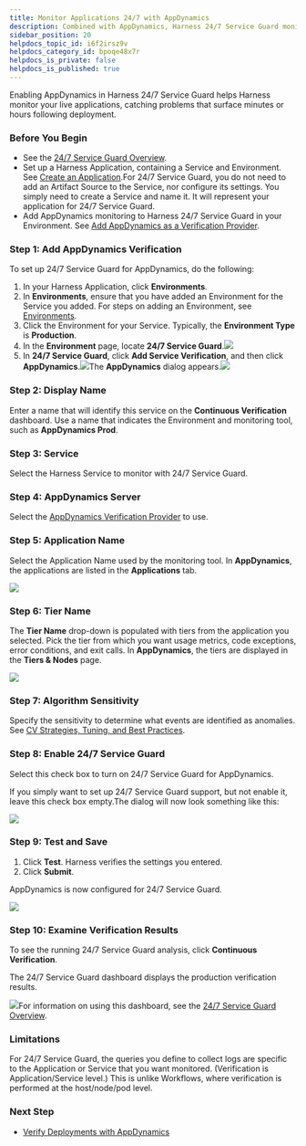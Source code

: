 ```yaml
---
title: Monitor Applications 24/7 with AppDynamics
description: Combined with AppDynamics, Harness 24/7 Service Guard monitors your live applications, catching problems that surface minutes or hours following deployment.
sidebar_position: 20
helpdocs_topic_id: i6f2irsz9v
helpdocs_category_id: bpoqe48x7r
helpdocs_is_private: false
helpdocs_is_published: true
---
```


Enabling AppDynamics in Harness 24/7 Service Guard helps Harness monitor your live applications, catching problems that surface minutes or hours following deployment. 

### Before You Begin

* See the [24/7 Service Guard Overview](../continuous-verification-overview/concepts-cv/24-7-service-guard-overview.md).
* Set up a Harness Application, containing a Service and Environment. See [Create an Application](https://docs.harness.io/article/bucothemly-application-configuration).For 24/7 Service Guard, you do not need to add an Artifact Source to the Service, nor configure its settings. You simply need to create a Service and name it. It will represent your application for 24/7 Service Guard.
* Add AppDynamics monitoring to Harness 24/7 Service Guard in your Environment. See [Add AppDynamics as a Verification Provider](1-app-dynamics-connection-setup.md).


### Step 1: Add AppDynamics Verification

To set up 24/7 Service Guard for AppDynamics, do the following:

1. In your Harness Application, click **Environments**.
2. In **Environments**, ensure that you have added an Environment for the Service you added. For steps on adding an Environment, see [Environments](https://docs.harness.io/article/n39w05njjv-environment-configuration).
3. Click the Environment for your Service. Typically, the **Environment Type** is **Production**.
4. In the **Environment** page, locate **24/7 Service Guard**.![](./static/2-24-7-service-guard-for-app-dynamics-01.png)
5. In **24/7 Service Guard**, click **Add Service Verification**, and then click **AppDynamics**.![](./static/2-24-7-service-guard-for-app-dynamics-02.png)The **AppDynamics** dialog appears.![](./static/2-24-7-service-guard-for-app-dynamics-03.png)


### Step 2: Display Name

Enter a name that will identify this service on the **Continuous Verification** dashboard. Use a name that indicates the Environment and monitoring tool, such as **AppDynamics Prod**.


### Step 3: Service

Select the Harness Service to monitor with 24/7 Service Guard.


### Step 4: AppDynamics Server

Select the [AppDynamics Verification Provider](1-app-dynamics-connection-setup.md) to use.


### Step 5: Application Name

Select the Application Name used by the monitoring tool. In **AppDynamics**, the applications are listed in the **Applications** tab.

![](./static/2-24-7-service-guard-for-app-dynamics-04.png)

### Step 6: Tier Name

The **Tier Name** drop-down is populated with tiers from the application you selected. Pick the tier from which you want usage metrics, code exceptions, error conditions, and exit calls. In **AppDynamics**, the tiers are displayed in the **Tiers & Nodes** page.

![](./static/2-24-7-service-guard-for-app-dynamics-05.png)
### Step 7: Algorithm Sensitivity

Specify the sensitivity to determine what events are identified as anomalies. See [CV Strategies, Tuning, and Best Practices](../continuous-verification-overview/concepts-cv/cv-strategies-and-best-practices.md).


### Step 8: Enable 24/7 Service Guard

Select this check box to turn on 24/7 Service Guard for AppDynamics.

If you simply want to set up 24/7 Service Guard support, but not enable it, leave this check box empty.The dialog will now look something like this:

![](./static/2-24-7-service-guard-for-app-dynamics-06.png)
### Step 9: Test and Save

1. Click **Test**. Harness verifies the settings you entered.
2. Click **Submit**.

AppDynamics is now configured for 24/7 Service Guard.

![](./static/2-24-7-service-guard-for-app-dynamics-07.png)
### Step 10: Examine Verification Results

To see the running 24/7 Service Guard analysis, click **Continuous Verification**.

The 24/7 Service Guard dashboard displays the production verification results.

![](./static/2-24-7-service-guard-for-app-dynamics-08.png)For information on using this dashboard, see the [24/7 Service Guard Overview](../continuous-verification-overview/concepts-cv/24-7-service-guard-overview.md).


### Limitations

For 24/7 Service Guard, the queries you define to collect logs are specific to the Application or Service that you want monitored. (Verification is Application/Service level.) This is unlike Workflows, where verification is performed at the host/node/pod level.


### Next Step

* [Verify Deployments with AppDynamics](3-verify-deployments-with-app-dynamics.md)

